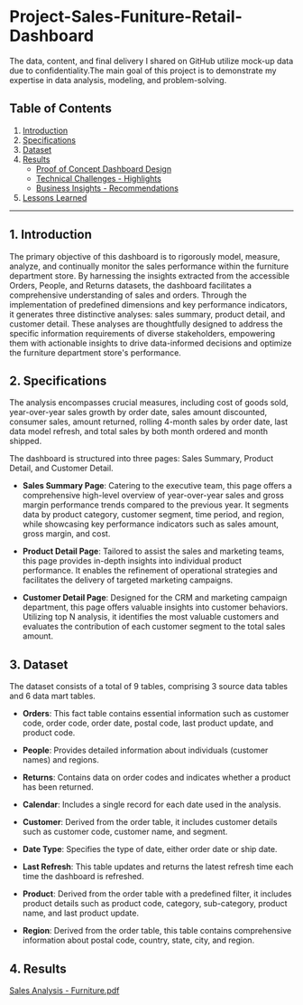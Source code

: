 # Project-Sales-Funiture-Retail-Dashboard
The data, content, and final delivery I shared on GitHub utilize mock-up data due to confidentiality.The main goal of this project is to demonstrate my expertise in data analysis, modeling, and problem-solving.

## Table of Contents

1. [Introduction](#introduction)
2. [Specifications](#specifications)
3. [Dataset](#dataset)
4. [Results](#results)
    - [Proof of Concept Dashboard Design](#proof-of-concept-dashboard-design)
    - [Technical Challenges - Highlights](#technical-challenges-highlights)
    - [Business Insights - Recommendations](#business-insights-recommendations)
5. [Lessons Learned](#lesson-learned)

---

## 1. Introduction <a name="introduction"></a>
The primary objective of this dashboard is to rigorously model, measure, analyze, and continually monitor the sales performance within the furniture department store. By harnessing the insights extracted from the accessible Orders, People, and Returns datasets, the dashboard facilitates a comprehensive understanding of sales and orders. Through the implementation of predefined dimensions and key performance indicators, it generates three distinctive analyses: sales summary, product detail, and customer detail. These analyses are thoughtfully designed to address the specific information requirements of diverse stakeholders, empowering them with actionable insights to drive data-informed decisions and optimize the furniture department store's performance.

## 2. Specifications <a name="specifications"></a>
The analysis encompasses crucial measures, including cost of goods sold, year-over-year sales growth by order date, sales amount discounted, consumer sales, amount returned, rolling 4-month sales by order date, last data model refresh, and total sales by both month ordered and month shipped.

The dashboard is structured into three pages: Sales Summary, Product Detail, and Customer Detail.

- **Sales Summary Page**: Catering to the executive team, this page offers a comprehensive high-level overview of year-over-year sales and gross margin performance trends compared to the previous year. It segments data by product category, customer segment, time period, and region, while showcasing key performance indicators such as sales amount, gross margin, and cost.

- **Product Detail Page**: Tailored to assist the sales and marketing teams, this page provides in-depth insights into individual product performance. It enables the refinement of operational strategies and facilitates the delivery of targeted marketing campaigns.

- **Customer Detail Page**: Designed for the CRM and marketing campaign department, this page offers valuable insights into customer behaviors. Utilizing top N analysis, it identifies the most valuable customers and evaluates the contribution of each customer segment to the total sales amount.

## 3. Dataset <a name="dataset"></a>

The dataset consists of a total of 9 tables, comprising 3 source data tables and 6 data mart tables.

- **Orders**: This fact table contains essential information such as customer code, order code, order date, postal code, last product update, and product code.

- **People**: Provides detailed information about individuals (customer names) and regions.

- **Returns**: Contains data on order codes and indicates whether a product has been returned.

- **Calendar**: Includes a single record for each date used in the analysis.

- **Customer**: Derived from the order table, it includes customer details such as customer code, customer name, and segment.

- **Date Type**: Specifies the type of date, either order date or ship date.

- **Last Refresh**: This table updates and returns the latest refresh time each time the dashboard is refreshed.

- **Product**: Derived from the order table with a predefined filter, it includes product details such as product code, category, sub-category, product name, and last product update.
  
- **Region**: Derived from the order table, this table contains comprehensive information about postal code, country, state, city, and region.

## 4. Results <a name="results"></a>
[Sales Analysis - Furniture.pdf](https://github.com/connieyeee/Project-Sales-Funiture-Retail-Dashboard/files/12196724/Sales.Analysis.-.Furniture.pdf)
